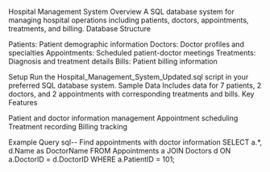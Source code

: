 Hospital Management System
Overview
A SQL database system for managing hospital operations including patients, doctors, appointments, treatments, and billing.
Database Structure

Patients: Patient demographic information
Doctors: Doctor profiles and specialties
Appointments: Scheduled patient-doctor meetings
Treatments: Diagnosis and treatment details
Bills: Patient billing information

Setup
Run the Hospital_Management_System_Updated.sql script in your preferred SQL database system.
Sample Data
Includes data for 7 patients, 2 doctors, and 2 appointments with corresponding treatments and bills.
Key Features

Patient and doctor information management
Appointment scheduling
Treatment recording
Billing tracking

Example Query
sql-- Find appointments with doctor information
SELECT a.*, d.Name as DoctorName
FROM Appointments a
JOIN Doctors d ON a.DoctorID = d.DoctorID
WHERE a.PatientID = 101;
